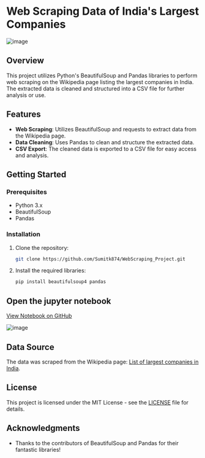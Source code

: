 # Web Scraping Data of India's Largest Companies
![image](https://github.com/Sumitk874/WebScraping_Project/assets/69776082/acfb5547-37ad-415c-81f8-c471423fe013)


## Overview

This project utilizes Python's BeautifulSoup and Pandas libraries to perform web scraping on the Wikipedia page listing the largest companies in India. The extracted data is cleaned and structured into a CSV file for further analysis or use.

## Features

- **Web Scraping**: Utilizes BeautifulSoup and requests to extract data from the Wikipedia page.
- **Data Cleaning**: Uses Pandas to clean and structure the extracted data.
- **CSV Export**: The cleaned data is exported to a CSV file for easy access and analysis.

## Getting Started

### Prerequisites

- Python 3.x
- BeautifulSoup
- Pandas

### Installation

1. Clone the repository:

   ```bash
   git clone https://github.com/Sumitk874/WebScraping_Project.git
   ```

2. Install the required libraries:

   ```bash
   pip install beautifulsoup4 pandas

## Open the jupyter notebook

[View Notebook on GitHub](webScraping.ipynb)

![image](https://github.com/Sumitk874/WebScraping_Project/assets/69776082/7889854d-875b-4d24-9c88-f4b5342f3e39)



## Data Source

The data was scraped from the Wikipedia page: [List of largest companies in India](https://en.wikipedia.org/wiki/List_of_largest_companies_in_India).

## License

This project is licensed under the MIT License - see the [LICENSE](LICENSE) file for details.

## Acknowledgments

- Thanks to the contributors of BeautifulSoup and Pandas for their fantastic libraries!
